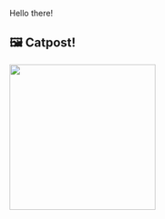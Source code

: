 Hello there!



## 🖼️ Catpost!

<sub>
    <img src="https://cdn2.thecatapi.com/images/ckg.jpg" height="256">
</sub>

